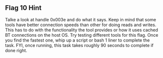 ## Flag 10 Hint

Talke a look at handle 0x003e and do what it says.  Keep in mind that some tools have better connection speeds than other for doing reads and writes.  This has to do with the functionality the tool provides or how it uses cached BT connections on the host OS.  Try testing different tools for this flag.  Once you find the fastest one, whip up a script or bash 1 liner to complete the task.  FYI, once running, this task takes roughly 90 seconds to complete if done right. 
